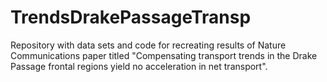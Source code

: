 # TrendsDrakePassageTransp
Repository with data sets and code for recreating results of Nature Communications paper titled "Compensating transport trends in the Drake Passage frontal regions yield no acceleration in net transport".
